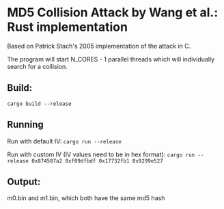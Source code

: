 # MD5 Collision Attack by Wang et al.: Rust implementation

Based on Patrick Stach's 2005 implementation of the attack in C.

The program will start N_CORES - 1 parallel threads which will individually search for a collision.

## Build:
`cargo build --release`

## Running
Run with default IV: `cargo run --release`

Run with custom IV (IV values need to be in hex format): `cargo run --release 0x874587a2 0xf09dfbdf 0x17732fb1 0x9299e527`

## Output:

m0.bin and m1.bin, which both have the same md5 hash
